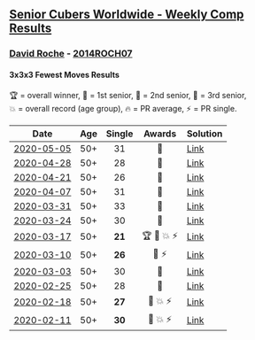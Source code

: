 <style>table {white-space: nowrap;}</style>

## [Senior Cubers Worldwide - Weekly Comp Results](/scw-comp/results/)
### [David Roche](README.md) - [2014ROCH07](https://www.worldcubeassociation.org/persons/2014ROCH07?event=333fm)
#### 3x3x3 Fewest Moves Results

<span style="white-space: nowrap;">🏆 = overall winner</span>, <span style="white-space: nowrap;">🥇 = 1st senior</span>, <span style="white-space: nowrap;">🥈 = 2nd senior</span>, <span style="white-space: nowrap;">🥉 = 3rd senior</span>, <span style="white-space: nowrap;">💥 = overall record (age group)</span>, <span style="white-space: nowrap;">🔥 = PR average</span>, <span style="white-space: nowrap;">⚡ = PR single</span>.

| Date | Age | Single | Awards | Solution |
| :--: | :--: | :--: | :--: | :-- |
| [2020-05-05](../../results/2020-05-05/333fm.md) | 50+ | 31 | 🥈 | [Link](https://www.facebook.com/events/271150663928664/permalink/274553566921707) |
| [2020-04-28](../../results/2020-04-28/333fm.md) | 50+ | 28 | 🥈 | [Link](https://www.facebook.com/events/339284923718995/permalink/343729683274519) |
| [2020-04-21](../../results/2020-04-21/333fm.md) | 50+ | 26 | 🥇 | [Link](https://www.facebook.com/events/573932290186676/permalink/577860719793833) |
| [2020-04-07](../../results/2020-04-07/333fm.md) | 50+ | 31 | 🥈 | [Link](https://www.facebook.com/events/253518435802861/permalink/257872972034074) |
| [2020-03-31](../../results/2020-03-31/333fm.md) | 50+ | 33 | 🥉 | [Link](https://www.facebook.com/events/511598773063510/permalink/514712556085465) |
| [2020-03-24](../../results/2020-03-24/333fm.md) | 50+ | 30 | 🥈 | [Link](https://www.facebook.com/events/500266387310754/permalink/500672650603461) |
| [2020-03-17](../../results/2020-03-17/333fm.md) | 50+ | **21** | 🏆 🥇 💥 ⚡ | [Link](https://www.facebook.com/events/210706923625115/permalink/211706620191812) |
| [2020-03-10](../../results/2020-03-10/333fm.md) | 50+ | **26** | 🥉 ⚡ | [Link](https://www.facebook.com/events/640532176759268/permalink/640978746714611) |
| [2020-03-03](../../results/2020-03-03/333fm.md) | 50+ | 30 | 🥉 | [Link](https://www.facebook.com/events/235909040903027/permalink/239537177206880) |
| [2020-02-25](../../results/2020-02-25/333fm.md) | 50+ | 28 | 🥇 | [Link](https://www.facebook.com/events/215751886207638/permalink/217139489402211) |
| [2020-02-18](../../results/2020-02-18/333fm.md) | 50+ | **27** | 🥈 💥 ⚡ | [Link](https://www.facebook.com/groups/1604105099735401/permalink/2146673152145257) |
| [2020-02-11](../../results/2020-02-11/333fm.md) | 50+ | **30** | 🥉 💥 ⚡ | [Link](https://www.facebook.com/groups/1604105099735401/permalink/2138923996253506) |


<!-- Global site tag (gtag.js) - Google Analytics -->
<script async src="https://www.googletagmanager.com/gtag/js?id=UA-86348435-3"></script>
<script>window.dataLayer = window.dataLayer || []; function gtag() {dataLayer.push(arguments);} gtag('js', new Date()); gtag('config', 'UA-86348435-3');</script>

